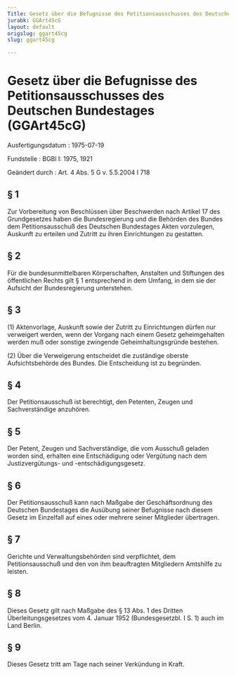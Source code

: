 ```yaml
---
Title: Gesetz über die Befugnisse des Petitionsausschusses des Deutschen Bundestages
jurabk: GGArt45cG
layout: default
origslug: ggart45cg
slug: ggart45cg

---
```


# Gesetz über die Befugnisse des Petitionsausschusses des Deutschen Bundestages (GGArt45cG)

Ausfertigungsdatum
:   1975-07-19

Fundstelle
:   BGBl I: 1975, 1921

Geändert durch
:   Art. 4 Abs. 5 G v. 5.5.2004 I 718

## § 1

Zur Vorbereitung von Beschlüssen über Beschwerden nach Artikel 17 des
Grundgesetzes haben die Bundesregierung und die Behörden des Bundes
dem Petitionsausschuß des Deutschen Bundestages Akten vorzulegen,
Auskunft zu erteilen und Zutritt zu ihren Einrichtungen zu gestatten.

## § 2

Für die bundesunmittelbaren Körperschaften, Anstalten und Stiftungen
des öffentlichen Rechts gilt § 1 entsprechend in dem Umfang, in dem
sie der Aufsicht der Bundesregierung unterstehen.

## § 3

(1) Aktenvorlage, Auskunft sowie der Zutritt zu Einrichtungen dürfen
nur verweigert werden, wenn der Vorgang nach einem Gesetz
geheimgehalten werden muß oder sonstige zwingende Geheimhaltungsgründe
bestehen.

(2) Über die Verweigerung entscheidet die zuständige oberste
Aufsichtsbehörde des Bundes. Die Entscheidung ist zu begründen.

## § 4

Der Petitionsausschuß ist berechtigt, den Petenten, Zeugen und
Sachverständige anzuhören.

## § 5

Der Petent, Zeugen und Sachverständige, die vom Ausschuß geladen
worden sind, erhalten eine Entschädigung oder Vergütung nach dem
Justizvergütungs- und -entschädigungsgesetz.

## § 6

Der Petitionsausschuß kann nach Maßgabe der Geschäftsordnung des
Deutschen Bundestages die Ausübung seiner Befugnisse nach diesem
Gesetz im Einzelfall auf eines oder mehrere seiner Mitglieder
übertragen.

## § 7

Gerichte und Verwaltungsbehörden sind verpflichtet, dem
Petitionsausschuß und den von ihm beauftragten Mitgliedern Amtshilfe
zu leisten.

## § 8

Dieses Gesetz gilt nach Maßgabe des § 13 Abs. 1 des Dritten
Überleitungsgesetzes vom 4. Januar 1952 (Bundesgesetzbl. I S. 1) auch
im Land Berlin.

## § 9

Dieses Gesetz tritt am Tage nach seiner Verkündung in Kraft.

